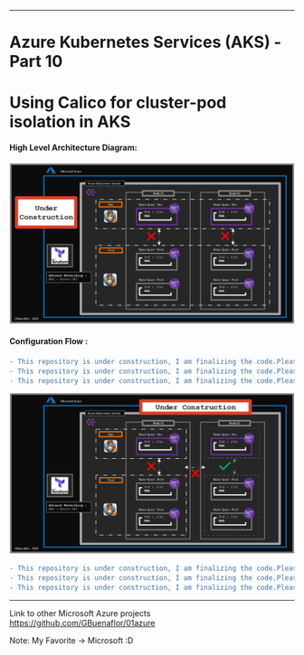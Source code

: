 ----------------------------------------------------------
# Azure Kubernetes Services (AKS) - Part 10
# Using Calico for cluster-pod isolation in AKS
 
 
#### High Level Architecture Diagram:

![Image description](https://github.com/GBuenaflor/01azure-aks-calico/blob/master/Images/GB-AKS-Calico01.png)


#### Configuration Flow :

```diff
- This repository is under construction, I am finalizing the code.Please stay tuned!..
- This repository is under construction, I am finalizing the code.Please stay tuned!..
- This repository is under construction, I am finalizing the code.Please stay tuned!..
```

![Image description](https://github.com/GBuenaflor/01azure-aks-calico/blob/master/Images/GB-AKS-Calico02.png)

```diff
- This repository is under construction, I am finalizing the code.Please stay tuned!..
- This repository is under construction, I am finalizing the code.Please stay tuned!..
- This repository is under construction, I am finalizing the code.Please stay tuned!..
```
 

------------------------------------------------------------------------------


 
Link to other Microsoft Azure projects
https://github.com/GBuenaflor/01azure
 


Note: My Favorite -> Microsoft :D

